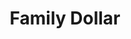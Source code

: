 ---
title: "Family Dollar"
url: /tallahassee/family-dollar-tennessee-street/
shop: variety store
---